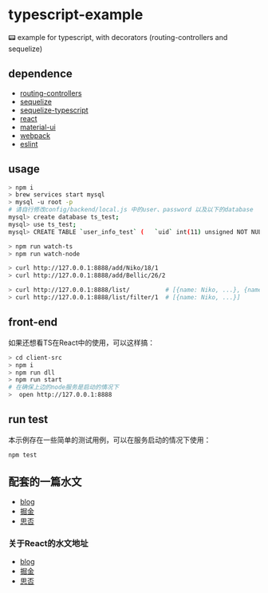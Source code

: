 # typescript-example
:pager: example for typescript, with decorators (routing-controllers and sequelize)

## dependence

- [routing-controllers](https://github.com/typestack/routing-controllers)
- [sequelize](https://github.com/sequelize/sequelize)
- [sequelize-typescript](https://github.com/RobinBuschmann/sequelize-typescript)
- [react](https://github.com/facebook/react)
- [material-ui](https://github.com/mui-org/material-ui)
- [webpack](https://github.com/webpack/webpack)
- [eslint](https://github.com/webpack/webpack)

## usage

```bash
> npm i
> brew services start mysql
> mysql -u root -p
# 请自行修改config/backend/local.js 中的user、password 以及以下的database
mysql> create database ts_test;
mysql> use ts_test;
mysql> CREATE TABLE `user_info_test` (   `uid` int(11) unsigned NOT NULL AUTO_INCREMENT,   `name` varchar(11) NOT NULL,   `age` int(3) DEFAULT '0',   `gender` int(1) NOT NULL,   PRIMARY KEY (`uid`) ) ENGINE=InnoDB DEFAULT CHARSET=utf8;

> npm run watch-ts
> npm run watch-node

> curl http://127.0.0.1:8888/add/Niko/18/1
> curl http://127.0.0.1:8888/add/Bellic/26/2

> curl http://127.0.0.1:8888/list/          # [{name: Niko, ...}, {name: Bellic, ...}]
> curl http://127.0.0.1:8888/list/filter/1  # [{name: Niko, ...}]
```

## front-end

如果还想看TS在React中的使用，可以这样搞：
```bash
> cd client-src
> npm i
> npm run dll
> npm run start
# 在确保上边的node服务是启动的情况下
>  open http://127.0.0.1:8888
```

## run test

本示例存在一些简单的测试用例，可以在服务启动的情况下使用：
```bash
npm test
```

## 配套的一篇水文

- [blog](https://blog.jiasm.org/2018/07/21/TypeScript%E5%9C%A8node%E9%A1%B9%E7%9B%AE%E4%B8%AD%E7%9A%84%E5%AE%9E%E8%B7%B5/)
- [掘金](https://juejin.im/post/5b5413755188251aab713d14)
- [思否](https://segmentfault.com/a/1190000015719697)

### 关于React的水文地址

- [blog](https://blog.jiasm.org/2018/08/26/TypeScript%E5%9C%A8react%E9%A1%B9%E7%9B%AE%E4%B8%AD%E7%9A%84%E5%AE%9E%E8%B7%B5/)
- [掘金](https://juejin.im/post/5b83a02ff265da43737e9a27)
- [思否](https://segmentfault.com/a/1190000016163937)
